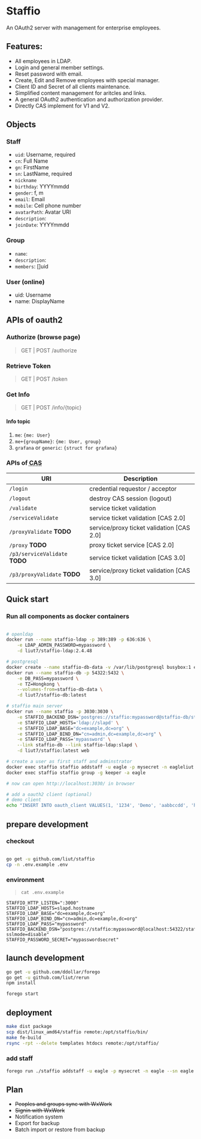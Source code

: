 # Staffio

An OAuth2 server with management for enterprise employees.


## Features:

* All employees in LDAP.
* Login and general member settings.
* Reset password with email.
* Create, Edit and Remove employees with special manager.
* Client ID and Secret of all clients maintenance.
* Simplified content management for aritcles and links.
* A general OAuth2 authentication and authorization provider.
* Directly CAS implement for V1 and V2.


## Objects

### Staff
- `uid`: Username, required
- `cn`: Full Name
- `gn`: FirstName
- `sn`: LastName, required
- `nickname`
- `birthday`: YYYYmmdd
- `gender`: f, m
- `email`: Email
- `mobile`: Cell phone number
- `avatarPath`: Avatar URI
- `description`:
- `joinDate`: YYYYmmdd

### Group
- `name`:
- `description`:
- `members`: []uid

### User (online)
- uid: Username
- name: DisplayName

## APIs of oauth2

### Authorize (browse page)
> GET | POST /authorize

### Retrieve Token
> GET | POST /token

### Get Info
> GET | POST /info/{topic}

#### Info topic
1. `me`: `{me: User}`
2. `me+{groupName}`: `{me: User, group}`
3. `grafana` or `generic`: `{struct for grafana}`

### APIs of <abbr title="Central Authentication Service">CAS</abbr>

| URI | Description |
| -------- | -------- |
| `/login` | credential requestor / acceptor |
| `/logout` | destroy CAS session (logout) |
| `/validate` | service ticket validation |
| `/serviceValidate` | service ticket validation [CAS 2.0] |
| `/proxyValidate` **TODO** | service/proxy ticket validation [CAS 2.0] |
| `/proxy` **TODO** | proxy ticket service [CAS 2.0] |
| `/p3/serviceValidate` **TODO** | service ticket validation [CAS 3.0] |
| `/p3/proxyValidate` **TODO** | service/proxy ticket validation [CAS 3.0] |


## Quick start

### Run all components as docker containers

````sh

# openldap
docker run --name staffio-ldap -p 389:389 -p 636:636 \
	-e LDAP_ADMIN_PASSWORD=mypassword \
	-d liut7/staffio-ldap:2.4.48

# postgresql
docker create --name staffio-db-data -v /var/lib/postgresql busybox:1 echo staffio db data
docker run --name staffio-db -p 54322:5432 \
	-e DB_PASS=mypassword \
	-e TZ=Hongkong \
	--volumes-from=staffio-db-data \
	-d liut7/staffio-db:latest

# staffio main server
docker run --name staffio -p 3030:3030 \
	-e STAFFIO_BACKEND_DSN='postgres://staffio:mypassword@staffio-db/staffio?sslmode=disable' \
	-e STAFFIO_LDAP_HOSTS='ldap://slapd' \
	-e STAFFIO_LDAP_BASE="dc=example,dc=org" \
	-e STAFFIO_LDAP_BIND_DN="cn=admin,dc=example,dc=org" \
	-e STAFFIO_LDAP_PASS='mypassword' \
	--link staffio-db --link staffio-ldap:slapd \
	-d liut7/staffio:latest web

# create a user as first staff and adminstrator
docker exec staffio staffio addstaff -u eagle -p mysecret -n eagleliut --sn liut
docker exec staffio staffio group -g keeper -a eagle

# now can open http://localhost:3030/ in browser

# add a oauth2 client (optional)
# demo client
echo "INSERT INTO oauth_client VALUES(1, '1234', 'Demo', 'aabbccdd', 'http://localhost:3000/appauth', '{}', now());" | docker exec -i staffio-db psql -Ustaffio staffio

````


## prepare development

### checkout

````sh

go get -u github.com/liut/staffio
cp -n .env.example .env

````

### environment

> `cat .env.example`
```
STAFFIO_HTTP_LISTEN=":3000"
STAFFIO_LDAP_HOSTS=slapd.hostname
STAFFIO_LDAP_BASE="dc=example,dc=org"
STAFFIO_LDAP_BIND_DN="cn=admin,dc=example,dc=org"
STAFFIO_LDAP_PASS="mypassword"
STAFFIO_BACKEND_DSN="postgres://staffio:mypassword@localhost:54322/staffio?sslmode=disable"
STAFFIO_PASSWORD_SECRET="mypasswordsecret"
```

## launch development

````sh
go get -u github.com/ddollar/forego
go get -u github.com/liut/rerun
npm install

forego start
````

## deployment

```sh
make dist package
scp dist/linux_amd64/staffio remote:/opt/staffio/bin/
make fe-build
rsync -rpt --delete templates htdocs remote:/opt/staffio/
```

### add staff
```sh
forego run ./staffio addstaff -u eagle -p mysecret -n eagle --sn eagle
```

## Plan

* <del>Peoples and groups sync with WxWork</del>
* <del>Signin with WxWork</del>
* Notification system
* Export for backup
* Batch import or restore from backup
